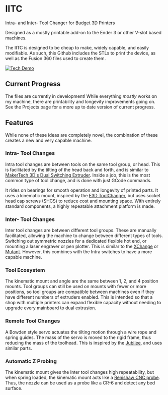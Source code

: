 # IITC

Intra- and Inter- Tool Changer for Budget 3D Printers

Designed as a mostly printable add-on to the Ender 3 or other V-slot based machines.

The IITC is designed to be cheap to make, widely capable, and easily modifiable.  As such, this Github includes the STLs to print the device, as well as the Fusion 360 files used to create them.

[![Tech Demo](http://img.youtube.com/vi/5y99OYjvCSE/0.jpg)](http://www.youtube.com/watch?v=5y99OYjvCSE)

## Current Progress

The files are currently in development!  While everything *mostly* works on my machine, there are printability and longevity improvements going on.  See the Projects page for a more up to date version of current progress.

## Features

While none of these ideas are completely novel, the combination of these creates a new and very capable machine.

### Intra- Tool Changes

Intra tool changes are between tools on the same tool group, or head.  This is facilitated by the tilting of the head back and forth, and is similar to [MakerTech 3D's Dual Switching Extruder](https://www.makertech3d.com/products/dual-switching-extruder-non-proforge).  Inside a job, this is the most common type of tool change, and is done with just GCode commands.

It rides on bearings for smooth operation and longevity of printed parts.  It uses a kinematic mount, inspired by the [E3D ToolChanger](https://e3d-online.com/pages/toolchanger), but uses socket head cap screws (SHCS) to reduce cost and mounting space.  With entirely standard components, a highly repeatable attachment platform is made.

### Inter- Tool Changes

Inter tool changes are between different tool groups.  These are manually facilitated, allowing the machine to change between different types of tools.  Switching out symmetric nozzles for a dedicated flexible hot end, or mounting a laser engraver or pen plotter.  This is similar to the [XChange](https://www.kickstarter.com/projects/printermods/xchange-v10-hot-swap-tool-changing-for-every-3d-printer) or [Mutant](https://whambamsystems.com/mutant).  However, this combines with the Intra switches to have a more capable machine.

### Tool Ecosystem

The kinematic mount and angle are the same between 1, 2, and 4 position mounts.  Tool groups can still be used on mounts with fewer or more positions, so tool groups are compatible between machines even if they have different numbers of extruders enabled.  This is intended so that a shop with multiple printers can expand flexible capacity without needing to upgrade every mainboard to dual extrusion.

### Remote Tool Changes

A Bowden style servo actuates the tilting motion through a wire rope and spring guides.  The mass of the servo is moved to the rigid frame, thus reducing the mass of the toolhead.  This is inspired by the [Jubilee](https://jubilee3d.com/index.php?title=Main_Page), and uses similar parts.  

### Automatic Z Probing

The kinematic mount gives the Inter tool changes high repeatability, but when spring loaded, the kinematic mount acts like a [Renishaw CNC probe](https://www.renishaw.com/en/kinematic-mounts--25938).  Thus, the nozzle can be used as a probe like a CR-6 and detect any bed surface.  
